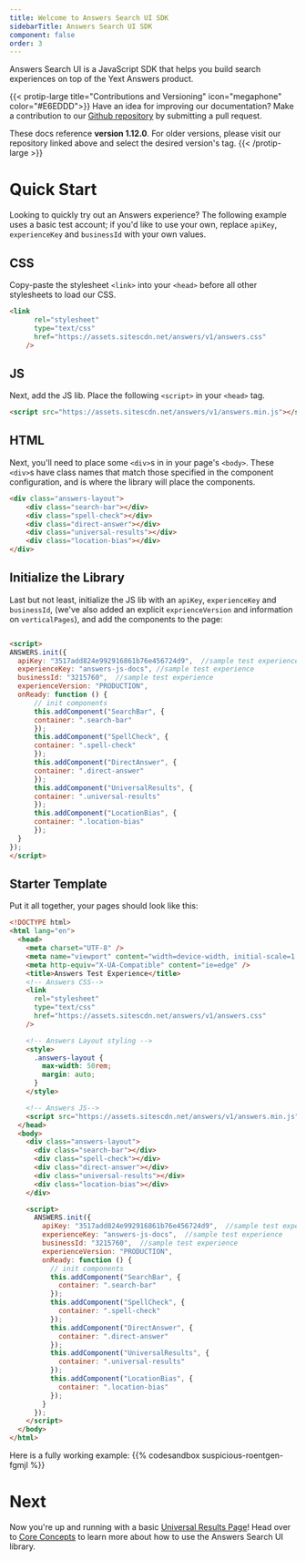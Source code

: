 ```yaml
---
title: Welcome to Answers Search UI SDK
sidebarTitle: Answers Search UI SDK
component: false
order: 3
---
```


Answers Search UI is a JavaScript SDK that helps you build search experiences on top of the Yext Answers product. 

{{< protip-large title="Contributions and Versioning" icon="megaphone" color="#E6EDDD">}}
  Have an idea for improving our documentation? Make a contribution to our [Github repository](https://github.com/yext/answers-search-ui-sdk-docs) by submitting a pull request.
  
  These docs reference **version 1.12.0**. For older versions, please visit our repository linked above and select the desired version's tag.
{{< /protip-large >}}

# Quick Start
Looking to quickly try out an Answers experience? The following example uses a basic test account; if you'd like to use your own, replace `apiKey`, `experienceKey` and `businessId` with your own values. 

## CSS
Copy-paste the stylesheet `<link>` into your `<head>` before all other stylesheets to load our CSS.
```html
<link
      rel="stylesheet"
      type="text/css"
      href="https://assets.sitescdn.net/answers/v1/answers.css"
    />
```
## JS
Next, add the JS lib. Place the following `<script>` in your `<head>` tag. 
```html
<script src="https://assets.sitescdn.net/answers/v1/answers.min.js"></script>
```
## HTML
Next, you'll need to place some `<div>`s in in your page's `<body>`. These `<div>`s have class names that match those specified in the component configuration, and is where the library will place the components. 

```html
<div class="answers-layout">
    <div class="search-bar"></div>
    <div class="spell-check"></div>
    <div class="direct-answer"></div>
    <div class="universal-results"></div>
    <div class="location-bias"></div>
</div>
```

## Initialize the Library
Last but not least, initialize the JS lib with an `apiKey`, `experienceKey` and `businessId`, (we've also added an explicit `exprienceVersion` and information on `verticalPages`), and add the components to the page:  

```html

<script>
ANSWERS.init({
  apiKey: "3517add824e992916861b76e456724d9",  //sample test experience
  experienceKey: "answers-js-docs", //sample test experience
  businessId: "3215760",  //sample test experience
  experienceVersion: "PRODUCTION",
  onReady: function () {
      // init components
      this.addComponent("SearchBar", {
      container: ".search-bar"
      });
      this.addComponent("SpellCheck", {
      container: ".spell-check"
      });
      this.addComponent("DirectAnswer", {
      container: ".direct-answer"
      });
      this.addComponent("UniversalResults", {
      container: ".universal-results"
      });
      this.addComponent("LocationBias", {
      container: ".location-bias"
      });
  }
});
</script>
```

## Starter Template
Put it all together, your pages should look like this:
```html
<!DOCTYPE html>
<html lang="en">
  <head>
    <meta charset="UTF-8" />
    <meta name="viewport" content="width=device-width, initial-scale=1.0" />
    <meta http-equiv="X-UA-Compatible" content="ie=edge" />
    <title>Answers Test Experience</title>
    <!-- Answers CSS-->
    <link
      rel="stylesheet"
      type="text/css"
      href="https://assets.sitescdn.net/answers/v1/answers.css"
    />

    <!-- Answers Layout styling -->
    <style>
      .answers-layout {
        max-width: 50rem;
        margin: auto;
      }
    </style>

    <!-- Answers JS-->
    <script src="https://assets.sitescdn.net/answers/v1/answers.min.js"></script>
  </head>
  <body>
    <div class="answers-layout">
      <div class="search-bar"></div>
      <div class="spell-check"></div>
      <div class="direct-answer"></div>
      <div class="universal-results"></div>
      <div class="location-bias"></div>
    </div>

    <script>
      ANSWERS.init({
        apiKey: "3517add824e992916861b76e456724d9",  //sample test experience
        experienceKey: "answers-js-docs",  //sample test experience
        businessId: "3215760",  //sample test experience
        experienceVersion: "PRODUCTION",
        onReady: function () {
          // init components
          this.addComponent("SearchBar", {
            container: ".search-bar"
          });
          this.addComponent("SpellCheck", {
            container: ".spell-check"
          });
          this.addComponent("DirectAnswer", {
            container: ".direct-answer"
          });
          this.addComponent("UniversalResults", {
            container: ".universal-results"
          });
          this.addComponent("LocationBias", {
            container: ".location-bias"
          });
        }
      });
    </script>
  </body>
</html>
```


Here is a fully working example:
{{% codesandbox suspicious-roentgen-fgmjl %}}

# Next

Now you're up and running with a basic [Universal Results Page](../answers-sdk/pages/universal-search-results-page)! Head over to [Core Concepts](../answers-sdk/core-concepts/) to learn more about how to use the Answers Search UI library. 